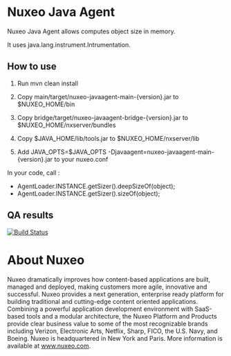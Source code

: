 Nuxeo Java Agent
================

Nuxeo Java Agent allows computes object size in memory.

It uses java.lang.instrument.Intrumentation.

How to use
----------

1. Run mvn clean install

2. Copy main/target/nuxeo-javaagent-main-{version}.jar to $NUXEO_HOME/bin

3. Copy bridge/target/nuxeo-javaagent-bridge-{version}.jar to $NUXEO_HOME/nxserver/bundles

4. Copy $JAVA_HOME/lib/tools.jar to $NUXEO_HOME/nxserver/lib

5. Add JAVA_OPTS=$JAVA_OPTS -Djavaagent=nuxeo-javaagent-main-{version}.jar to your nuxeo.conf

In your code, call :
 - AgentLoader.INSTANCE.getSizer().deepSizeOf(object);
 - AgentLoader.INSTANCE.getSizer().sizeOf(object);

## QA results

[![Build Status](https://qa.nuxeo.org/jenkins/buildStatus/icon?job=addons_nuxeo-javaagent-master)](https://qa.nuxeo.org/jenkins/job/addons_nuxeo-javaagent-master/)

# About Nuxeo

Nuxeo dramatically improves how content-based applications are built, managed and deployed, making customers more agile, innovative and successful. Nuxeo provides a next generation, enterprise ready platform for building traditional and cutting-edge content oriented applications. Combining a powerful application development environment with SaaS-based tools and a modular architecture, the Nuxeo Platform and Products provide clear business value to some of the most recognizable brands including Verizon, Electronic Arts, Netflix, Sharp, FICO, the U.S. Navy, and Boeing. Nuxeo is headquartered in New York and Paris. More information is available at www.nuxeo.com.
